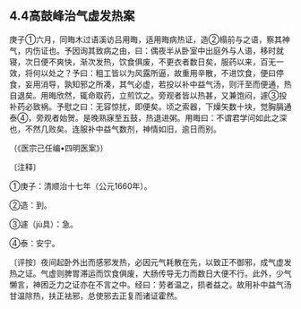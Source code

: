 ## 4.4高鼓峰治气虚发热案

庚子①六月，同晦木过语溪访吕用晦，适用晦病热证，造②榻前与之语，察其神气，内伤证也。予因询其致病之由，曰：偶夜半从卧室中出庭外与人语，移时就寝，次日便不爽快，渐次发热，饮食俱废，不更衣者数日矣，服药以来，百无一效，将何以处之？予曰：粗工皆以为风露所逼，故重用辛散，不进饮食，便曰停食，妄用消导，孰知邪之所凑，其气必虚，若投以补中益气汤，则汗至而便通，热自退矣。用晦欣然，辄命取药，立煎饮之。旁观者皆以热甚，又兼饱闷，遽③投补药必致祸。予慰之曰：无容惊扰，即便矣。顷之索器，下燥矢数十块，觉胸膈通泰④，旁观者始贺。是晚熟寐至五鼓，热退进粥。用晦曰：不谓君学问如此之深也，不然几败矣。连服补中益气数剂，神情如旧，逾日而别。

（《医宗己任编•四明医案》）

〔注释〕

①庚子：清顺治十七年（公元1660年）。

②造：到。

③遽（jù具）：急。

④泰：安宁。

〔评按〕夜间起卧外出而感邪发热，必因元气耗散在先，以致正不御邪，成气虚发热之证。气虚则脾胃滞运而饮食俱废，大肠传导无力而数日大便不行。此外，少气懒言，神困乏力之证亦在不言之中。经曰：劳者温之，损者益之。故用补中益气汤甘温除热，扶正袪邪，总使邪去正复而诸证霍然。
